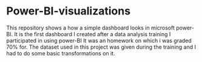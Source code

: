 # Power-BI-visualizations
This repository shows a how a simple dashboard looks in microsoft power-BI. It is the first dashboard I created after a data analysis training I participated in using power-BI
It was an homework on which i was graded 70% for.
The dataset used in this project was given during the training and I had to do some basic transformations on it.
